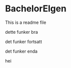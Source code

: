 BachelorElgen
=============

This is a readme file

dette funker bra

det funker fortsatt

det funker enda

hei 
